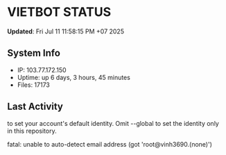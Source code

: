 # VIETBOT STATUS
**Updated**: Fri Jul 11 11:58:15 PM +07 2025

## System Info
- IP: 103.77.172.150
- Uptime: up 6 days, 3 hours, 45 minutes
- Files: 17173

## Last Activity

to set your account's default identity.
Omit --global to set the identity only in this repository.

fatal: unable to auto-detect email address (got 'root@vinh3690.(none)')
